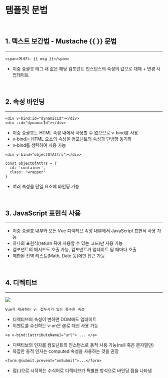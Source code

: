 # 템플릿 문법

<br>

## 1. 텍스트 보간법 - Mustache {{  }} 문법

---

```Vue
<span>메세지: {{ msg }}</span>
```
- 이중 중괄호 태그 내 값은 해당 컴포넌트 인스턴스의 속성의 값으로 대체 + 변경 시 업데이트

<br>

## 2. 속성 바인딩

---

```Vue
<div v-bind:id="dynamicId"></div>
<div :id="dynamicId"></div>
```
 - 이중 중괄호는 HTML 속성 내에서 사용할 수 없으므로 v-bind를 사용
 - v-bind는 HTML 요소의 속성을 컴포넌트의 속성과 단방향 동기화
 - v-bind를 생략하여 사용 가능
```Vue
<div v-bind="objectOfAttrs"></div>

const objectOfAttrs = {
  id: 'container',
  class: 'wrapper'
}
```
 - 여러 속성을 단일 요소에 바인딩 가능

<br>

## 3. JavaScript 표현식 사용

---

 - 이중 중괄호 내부와 모든 Vue 디렉티브 속성 내부에서 JavaScript 표현식 사용 가능
 - 하나의 표현식(return 뒤에 사용할 수 있는 코드)만 사용 가능
 - 컴포넌트의 메서드도 호출 가능, 컴포넌트가 업데이트 될 때마다 호출
 - 제한된 전역 리스트(Math, Date 등)에만 접근 가능

<br>

## 4. 디렉티브

---

<img src="https://v3-docs.vuejs-korea.org/assets/directive.725d2cb6.png">

<br>

```
Vue가 제공하는 v- 접두사가 있는 특수한 속성
```

 - 디렉티브의 속성이 변하면 DOM에도 업데이트
 - 이벤트를 수신하는 v-on은 @로 대신 사용 가능
```Vue
<a v-bind:[attributeName]="url"> ... </a>
```
 - 디렉티브의 인자를 컴포넌트의 인스턴스로 동적 사용 가능(null 혹은 문자열만)
 - 복잡한 동적 인자는 computed 속성을 사용하는 것을 권장
```Vue
<form @submit.prevent="onSubmit">...</form>
```
 - 점(.)으로 시작하는 수식어로 디렉티브가 특별한 방식으로 바인딩 됨을 나타냄

